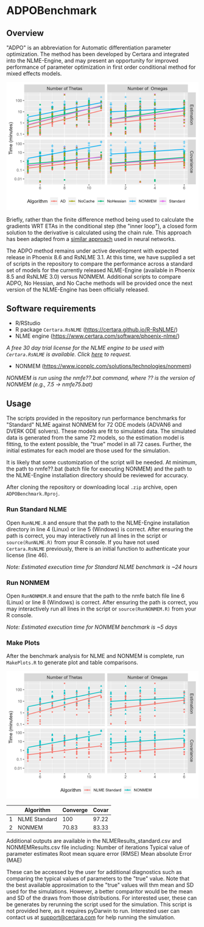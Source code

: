# ADPOBenchmark

## Overview

"ADPO" is an abbreviation for Automatic differentiation parameter optimization. The method has been developed by Certara and integrated into the NLME-Engine, and may present an opportunity for improved performance of parameter optimization in first order conditional method for mixed effects models.

![](TimeNParm_All.jpeg)

Briefly, rather than the finite difference method being used to calculate the gradients WRT ETAs in the conditional step (the "inner loop"), a closed form solution to the derivative is calculated using the chain rule. This approach has been adapted from a [similar approach](https://en.wikipedia.org/wiki/Automatic_differentiation) used in neural networks.

The ADPO method remains under active development with expected release in Phoenix 8.6 and RsNLME 3.1. At this time, we have supplied a set of scripts in the repository to compare the performance across a standard set of models for the currently released NLME-Engine (available in Phoenix 8.5 and RsNLME 3.0) versus NONMEM. Additional scripts to compare ADPO, No Hessian, and No Cache methods will be provided once the next version of the NLME-Engine has been officially released.

## Software requirements

-   R/RStudio
-   R package `Certara.RsNLME` (<https://certara.github.io/R-RsNLME/>)
-   NLME engine (<https://www.certara.com/software/phoenix-nlme/>)

*A free 30 day trial license for the NLME engine to be used with `Certara.RsNLME` is available. Click [here](https://www.certara.com/software/r-speaks-nlme-rsnlme/free-trial/) to request.*

-   NONMEM (<https://www.iconplc.com/solutions/technologies/nonmem>)

*NONMEM is run using the nmfe??.bat command, where ?? is the version of NONMEM (e.g., 7.5 -\> nmfe75.bat)*

## Usage

The scripts provided in the repository run performance benchmarks for "Standard" NLME against NONMEM for 72 ODE models (ADVAN6 and DVERK ODE solvers). These models are fit to simulated data. The simulated data is generated from the same 72 models, so the estimation model is fitting, to the extent possible, the "true" model in all 72 cases. Further, the initial estimates for each model are those used for the simulation.

It is likely that some customization of the script will be needed. At minimum, the path to nmfe??.bat (batch file for executing NONMEM) and the path to the NLME-Engine installation directory should be reviewed for accuracy.

After cloning the repository or downloading local `.zip` archive, open `ADPOBenchmark.Rproj`.

### Run Standard NLME

Open `RunNLME.R` and ensure that the path to the NLME-Engine installation directory in line 4 (Linux) or line 5 (Windows) is correct. After ensuring the path is correct, you may interactively run all lines in the script or `source(RunNLME.R)` from your R console. If you have not used `Certara.RsNLME` previously, there is an initial function to authenticate your license (line 46).

*Note: Estimated execution time for Standard NLME benchmark is \~24 hours*

### Run NONMEM

Open `RunNONMEM.R` and ensure that the path to the nmfe batch file line 6 (Linux) or line 8 (Windows) is correct. After ensuring the path is correct, you may interactively run all lines in the script or `source(RunNONMEM.R)` from your R console.

*Note: Estimated execution time for NONMEM benchmark is \~5 days*

### Make Plots

After the benchmark analysis for NLME and NONMEM is complete, run `MakePlots.R` to generate plot and table comparisons.

![](TimeNParm.png)

|   | Algorithm       | Converge | Covar   |
|---|-----------------|----------|---------|
| 1 | NLME Standard   | 100      | 97.22   |
| 2 | NONMEM          | 70.83    | 83.33   |

Additional outputs are available in the NLMEResults_standard.csv and NONMEMResults.csv file including:
Number of iterations
Typical value of parameter estimates
Root mean square error (RMSE)
Mean absolute Error (MAE)

These can be accessed by the user for additional diagnostics such as comparing the typical values of parameters to the "true" value. Note that the best available approximation to the "true" values will thm mean and SD used for the simulations. However, a better comparitor would be the mean and SD of the draws from those distributions. For interested user, these can be generates by rerunning the script used for the simulation. This script is not provided here, as it requires pyDarwin to run. Interested user can contact us at support@certara.com for help running the simulation.

